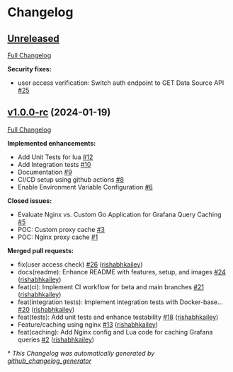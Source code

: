 # Changelog

## [Unreleased](https://github.com/rishabhkailey/Grafana-Query-Cache/tree/HEAD)

[Full Changelog](https://github.com/rishabhkailey/Grafana-Query-Cache/compare/v1.0.0-rc...HEAD)

**Security fixes:**

- user access verification: Switch auth endpoint to GET Data Source API [\#25](https://github.com/rishabhkailey/Grafana-Query-Cache/issues/25)

## [v1.0.0-rc](https://github.com/rishabhkailey/Grafana-Query-Cache/tree/v1.0.0-rc) (2024-01-19)

[Full Changelog](https://github.com/rishabhkailey/Grafana-Query-Cache/compare/641dbf897c709528ac3752d0f47048700693cb02...v1.0.0-rc)

**Implemented enhancements:**

- Add Unit Tests for lua [\#12](https://github.com/rishabhkailey/Grafana-Query-Cache/issues/12)
- Add Integration tests [\#10](https://github.com/rishabhkailey/Grafana-Query-Cache/issues/10)
- Documentation [\#9](https://github.com/rishabhkailey/Grafana-Query-Cache/issues/9)
- CI/CD setup using github actions [\#8](https://github.com/rishabhkailey/Grafana-Query-Cache/issues/8)
- Enable Environment Variable Configuration [\#6](https://github.com/rishabhkailey/Grafana-Query-Cache/issues/6)

**Closed issues:**

- Evaluate Nginx vs. Custom Go Application for Grafana Query Caching [\#5](https://github.com/rishabhkailey/Grafana-Query-Cache/issues/5)
- POC: Custom proxy cache  [\#3](https://github.com/rishabhkailey/Grafana-Query-Cache/issues/3)
- POC: Nginx proxy cache [\#1](https://github.com/rishabhkailey/Grafana-Query-Cache/issues/1)

**Merged pull requests:**

- fix\(user access check\) [\#26](https://github.com/rishabhkailey/Grafana-Query-Cache/pull/26) ([rishabhkailey](https://github.com/rishabhkailey))
- docs\(readme\): Enhance README with features, setup, and images [\#24](https://github.com/rishabhkailey/Grafana-Query-Cache/pull/24) ([rishabhkailey](https://github.com/rishabhkailey))
- feat\(ci\): Implement CI workflow for beta and main branches [\#21](https://github.com/rishabhkailey/Grafana-Query-Cache/pull/21) ([rishabhkailey](https://github.com/rishabhkailey))
- feat\(integration tests\): Implement integration tests with Docker-base… [\#20](https://github.com/rishabhkailey/Grafana-Query-Cache/pull/20) ([rishabhkailey](https://github.com/rishabhkailey))
- feat\(tests\): Add unit tests and enhance testability [\#18](https://github.com/rishabhkailey/Grafana-Query-Cache/pull/18) ([rishabhkailey](https://github.com/rishabhkailey))
- Feature/caching using nginx [\#13](https://github.com/rishabhkailey/Grafana-Query-Cache/pull/13) ([rishabhkailey](https://github.com/rishabhkailey))
- feat\(caching\): Add Nginx config and Lua code for caching Grafana queries [\#2](https://github.com/rishabhkailey/Grafana-Query-Cache/pull/2) ([rishabhkailey](https://github.com/rishabhkailey))



\* *This Changelog was automatically generated by [github_changelog_generator](https://github.com/github-changelog-generator/github-changelog-generator)*
